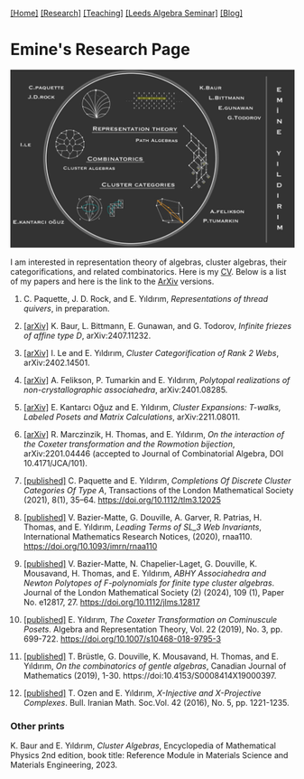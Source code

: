 [[Home]](https://emine-yildirim.github.io/) 
[[Research]](https://emine-yildirim.github.io/Research.html) 
[[Teaching]](https://emine-yildirim.github.io/teaching.html)
[[Leeds Algebra Seminar]](https://emine-yildirim.github.io/Leeds_Seminars_2023-24.html)
[[Blog]](http://yildirimemine.tumblr.com/)

# Emine's Research Page

![](Pictures/EminesSpaceStation.jpg)

I am interested in representation theory of algebras, cluster algebras, their categorifications, and related combinatorics. Here is my [CV](Documents/EY_Sept_2024_Short_CV.pdf). Below is a list of my papers and here is the link to the [ArXiv](https://arxiv.org/search/advanced?advanced=&terms-0-operator=AND&terms-0-term=Y%C4%B1ld%C4%B1r%C4%B1m%2C+Emine&terms-0-field=author&classification-mathematics=y&classification-physics_archives=all&classification-include_cross_list=include&date-filter_by=all_dates&date-year=&date-from_date=&date-to_date=&date-date_type=submitted_date&abstracts=show&size=50&order=-announced_date_first) versions.



1. C. Paquette, J. D. Rock, and E. Yıldırım, *Representations of thread quivers*, in preparation.

2. [[arXiv]](https://arxiv.org/pdf/2407.11232) K. Baur, L. Bittmann, E. Gunawan, and G. Todorov, *Infinite friezes of affine type D*, arXiv:2407.11232.
   
3. [[arXiv]](https://arxiv.org/pdf/2402.14501.pdf) I. Le and E. Yıldırım, *Cluster Categorification of Rank 2 Webs*, arXiv:2402.14501.

4. [[arXiv]](https://arxiv.org/pdf/2401.08285.pdf) A. Felikson, P. Tumarkin  and E. Yıldırım, *Polytopal realizations of non-crystallographic associahedra*, arXiv:2401.08285.

5. [[arXiv]](https://arxiv.org/pdf/2211.08011.pdf) E. Kantarcı Oğuz and E. Yıldırım, *Cluster Expansions: T-walks, Labeled Posets and Matrix Calculations*, arXiv:2211.08011.

6.  [[arXiv]](https://arxiv.org/pdf/2201.04446.pdf) R. Marczinzik, H. Thomas, and E. Yıldırım, *On the interaction of the Coxeter transformation and the Rowmotion bijection*, arXiv:2201.04446 (accepted to Journal of Combinatorial Algebra, DOI 10.4171/JCA/101).

7. [[published]](https://londmathsoc.onlinelibrary.wiley.com/doi/10.1112/tlm3.12025)  C. Paquette and E. Yıldırım, *Completions Of Discrete Cluster Categories Of Type A*, Transactions of the London Mathematical Society (2021), 8(1), 35–64. https://doi.org/10.1112/tlm3.12025

8. [[published]](https://academic.oup.com/imrn/advance-article/doi/10.1093/imrn/rnaa110/5850126?login=true) V. Bazier-Matte, G. Douville, A. Garver, R. Patrias, H. Thomas, and E. Yıldırım, *Leading Terms of SL_3 Web Invariants*, International Mathematics Research Notices, (2020), rnaa110. https://doi.org/10.1093/imrn/rnaa110

9. [[published]](https://londmathsoc.onlinelibrary.wiley.com/doi/full/10.1112/jlms.12817)  V. Bazier-Matte, N. Chapelier-Laget, G. Douville, K. Mousavand, H. Thomas, and E. Yıldırım, *ABHY Associahedra and Newton Polytopes of F-polynomials for finite type cluster algebras*. Journal of the London Mathematical Society (2) (2024), 109 (1), Paper No. e12817, 27. https://doi.org/10.1112/jlms.12817

10. [[published]](https://link.springer.com/article/10.1007/s10468-018-9795-3)  E. Yıldırım, *The Coxeter Transformation on Cominuscule Posets*. Algebra and Representation Theory, Vol. 22 (2019), No. 3, pp. 699-722. https://doi.org/10.1007/s10468-018-9795-3

11. [[published]](https://www.cambridge.org/core/journals/canadian-journal-of-mathematics/article/on-the-combinatorics-of-gentle-algebras/DAC0E0FF011FBAC0FD9E45F473AE2E99)  T. Brüstle, G. Douville, K. Mousavand, H. Thomas, and E. Yıldırım,  *On the combinatorics of gentle algebras*, Canadian Journal of Mathematics (2019), 1-30. https://doi:10.4153/S0008414X19000397.

12. [[published]](http://bims.iranjournals.ir/article_876.html) T. Ozen and E. Yıldırım, *X-Injective and X-Projective Complexes*. Bull. Iranian Math. Soc.Vol. 42 (2016), No. 5, pp. 1221-1235.

### Other prints

K. Baur and E. Yıldırım, *Cluster Algebras*, Encyclopedia of Mathematical Physics 2nd edition, book title: Reference Module in Materials Science and Materials Engineering, 2023.



